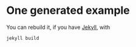 One generated example
===

You can rebuild it, if you have [Jekyll](http://jekyllrb.org), with

	jekyll build

